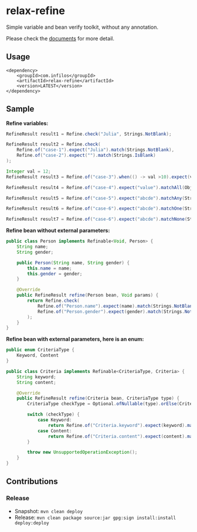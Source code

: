 # relax-refine

Simple variable and bean verify toolkit, without any annotation.

Please check the [documents](https://relax.infilos.com/relax-refine/index.html) for more detail.

## Usage

```
<dependency>
    <groupId>com.infilos</groupId>
    <artifactId>relax-refine</artifactId>
    <version>LATEST</version>
</dependency>
```

## Sample

**Refine variables:**

```java
RefineResult result1 = Refine.check("Julia", Strings.NotBlank);

RefineResult result2 = Refine.check(
    Refine.of("case-1").expect("Julia").match(Strings.NotBlank),
    Refine.of("case-2").expect("").match(Strings.IsBlank)
);

Integer val = 12;
RefineResult result3 = Refine.of("case-3").when(() -> val >10).expect(val).match(Numbers.Modulo(5,2)).check();

RefineResult result4 = Refine.of("case-4").expect("value").matchAll(Objects.NotNull(),Strings.NotBlank).check();

RefineResult result5 = Refine.of("case-5").expect("abcde").matchAny(Strings.Startswith("a"),Strings.Startswith("b")).check();

RefineResult result6 = Refine.of("case-6").expect("abcde").matchOne(Strings.Startswith("a"),Strings.Startswith("b")).check();

RefineResult result7 = Refine.of("case-6").expect("abcde").matchNone(Strings.Startswith("f"),Strings.Startswith("g")).check();
```

**Refine bean without external parameters:**

```java
public class Person implements Refinable<Void, Person> {
    String name;
    String gender;

    public Person(String name, String gender) {
        this.name = name;
        this.gender = gender;
    }

    @Override
    public RefineResult refine(Person bean, Void params) {
        return Refine.check(
            Refine.of("Person.name").expect(name).match(Strings.NotBlank),
            Refine.of("Person.gender").expect(gender).match(Strings.NotBlank)
        );
    }
}
```

**Refine bean with external parameters, here is an enum:**

```java
public enum CriteriaType {
    Keyword, Content
}

public class Criteria implements Refinable<CriteriaType, Criteria> {
    String keyword;
    String content;

    @Override
    public RefineResult refine(Criteria bean, CriteriaType type) {
        CriteriaType checkType = Optional.ofNullable(type).orElse(CriteriaType.Keyword);

        switch (checkType) {
            case Keyword:
                return Refine.of("Criteria.keyword").expect(keyword).match(Strings.NotBlank).check();
            case Content:
                return Refine.of("Criteria.content").expect(content).match(Strings.NotBlank).check();
        }

        throw new UnsupportedOperationException();
    }
}
```

## Contributions

### Release

- Snapshot: `mvn clean deploy`
- Release: `mvn clean package source:jar gpg:sign install:install deploy:deploy`
